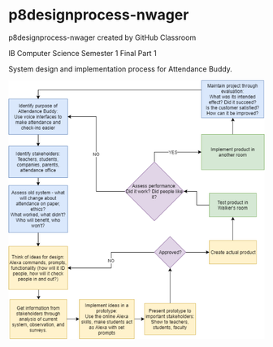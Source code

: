 # p8designprocess-nwager
p8designprocess-nwager created by GitHub Classroom

IB Computer Science Semester 1 Final Part 1

System design and implementation process for Attendance Buddy.

![Attendance Buddy Flowchart](attendanceBuddy_v3.png)
